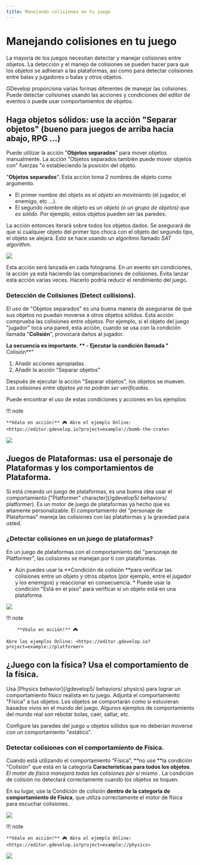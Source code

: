 ```yaml
---
title: Manejando colisiones en tu juego
---
```

# Manejando colisiones en tu juego

La mayoría de los juegos necesitan detectar y manejar colisiones entre objetos. La detección y el manejo de colisiones se pueden hacer para que los objetos se adhieran a las plataformas, así como para detectar colisiones entre balas y jugadores o balas y otros objetos.

GDevelop proporciona varias formas diferentes de manejar las colisiones. Puede detectar colisiones usando las acciones y condiciones del editor de eventos o puede usar comportamientos de objetos.

## Haga objetos sólidos: use la acción "Separar objetos" (bueno para juegos de arriba hacia abajo, RPG ...)

Puede utilizar la acción "**Objetos separados**" para mover objetos manualmente. La acción "Objetos separados también puede mover objetos con" fuerzas "o estableciendo la posición del objeto.

"**Objetos separados**". Esta acción toma 2 nombres de objeto como argumento.

- El primer nombre del objeto es el _objeto en movimiento_ (el jugador, el enemigo, etc ...).
- El segundo nombre de objeto es un _objeto (o un grupo de objetos) que es sólido_. Por ejemplo, estos objetos pueden ser las paredes.

La acción entonces iterará sobre todos los objetos dados. Se asegurará de que si cualquier objeto del primer tipo choca con el objeto del segundo tipo, el objeto se alejará. Esto se hace usando un algoritmo llamado _SAT algorithm_.

![](/gdevelop5/all-features/separate-objects-action.png)

Esta acción será lanzada en cada fotograma. En un evento sin condiciones, la acción ya está haciendo las comprobaciones de colisiones. Evita lanzar esta acción varias veces. Hacerlo podría reducir el rendimiento del juego.

### Detección de Colisiones (Detect collisions).

El uso de "Objetos separados" es una buena manera de asegurarse de que sus objetos no puedan moverse a otros objetos sólidos. Esta acción comprueba las colisiones entre objetos. Por ejemplo, si el objeto del juego "jugador" toca una pared, esta acción, cuando se usa con la condición llamada "**Colisión**", provocará daños al jugador.

**La secuencia es importante. ** - Ejecutar la condición llamada "** Colisión**"

1.  Añadir acciones apropiadas.
2.  Añadir la acción "Separar objetos"

Después de ejecutar la acción "Separar objetos", los objetos se mueven. _Las colisiones entre objetos ya no podrán ser verificadas._

Puede encontrar el uso de estas condiciones y acciones en los ejemplos:

!!! note

    **Véalo en acción!** 🎮 Abre el ejemplo Online: <https://editor.gdevelop.io?project=example://bomb-the-crate>

[![](/undefined/checkccollisionbetweenobjects.png)](https://editor.gdevelop.io?project=example://bomb-the-crate)

## Juegos de Plataformas: usa el personaje de Plataformas y los comportamientos de Plataforma.

Si está creando un juego de plataformas, es una buena idea usar el comportamiento ["Platformer" character](/gdevelop5/ behaviors/ platformer). Es un motor de juego de plataformas ya hecho que es altamente personalizable. El comportamiento del "personaje de Plataformas" maneja las colisiones con las plataformas y la gravedad para usted.

### ¿Detectar colisiones en un juego de plataformas?

En un juego de plataformas con el comportamiento del "personaje de Platformer", las colisiones se manejan por ti con plataformas.

* Aún puedes usar la **Condición de colisión **para verificar las colisiones entre un objeto y otros objetos (por ejemplo, entre el jugador y los enemigos) y reaccionar en consecuencia. * Puede usar la condición "Está en el piso" para verificar si un objeto está en una plataforma.

![](/gdevelop5/all-features/playerisonfloorevents.png)

!!! note

        **Véalo en acción!** 🎮

    Abre los ejemplos Online: <https://editor.gdevelop.io?project=example://platformer>

## ¿Juego con la física? Usa el comportamiento de la física.

Usa [Physics behavior](/gdevelop5/ behaviors/ physics) para lograr un comportamiento físico realista en tu juego. Adjunta el comportamiento "Física" a tus objetos. Los objetos se comportarán como si estuvieran basados ​​vivos en el mundo del juego. Algunos ejemplos de comportamiento del mundo real son rebotar bolas, caer, saltar, etc.

Configure las paredes del juego u objetos sólidos que no deberían moverse con un comportamiento "estático".

### Detectar colisiones con el comportamiento de Física.

Cuando está utilizando el comportamiento "Física", **no use **la condición "Colisión" que está en la categoría **Características para todos los objetos**. _El motor de física manejará todas las colisiones por sí mismo ._ La condición de colisión no detectará correctamente cuando los objetos se toquen.

En su lugar, use la Condición de colisión **dentro de la categoría de comportamiento de Física**, que utiliza correctamente el motor de física para escuchar colisiones.

![](/gdevelop5/all-features/usephysicsbehaviornotcollisioncondition.png)

!!! note

    **Véalo en acción!** 🎮 Abra el ejemplo Online: <https://editor.gdevelop.io?project=example://physics>

![](/gdevelop5/behaviors/hingeleverdemo.png)

